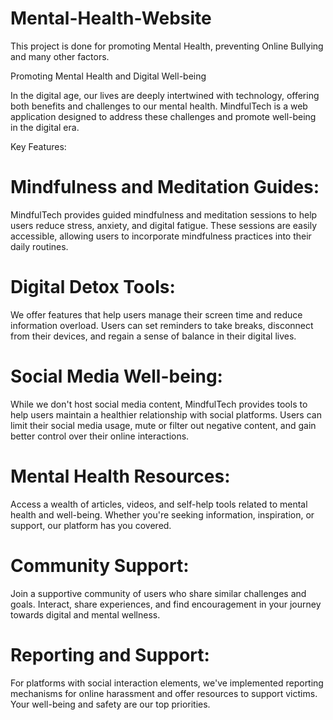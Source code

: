 # Mental-Health-Website
This project is done for promoting Mental Health, preventing Online Bullying and many other factors.


Promoting Mental Health and Digital Well-being

In the digital age, our lives are deeply intertwined with technology, offering both benefits and challenges to our mental health. MindfulTech is a web application designed to address these challenges and promote well-being in the digital era.

Key Features:

# Mindfulness and Meditation Guides: 
MindfulTech provides guided mindfulness and meditation sessions to help users reduce stress, anxiety, and digital fatigue. These sessions are easily accessible, allowing users to incorporate mindfulness practices into their daily routines.

# Digital Detox Tools: 
We offer features that help users manage their screen time and reduce information overload. Users can set reminders to take breaks, disconnect from their devices, and regain a sense of balance in their digital lives.

# Social Media Well-being: 
While we don't host social media content, MindfulTech provides tools to help users maintain a healthier relationship with social platforms. Users can limit their social media usage, mute or filter out negative content, and gain better control over their online interactions.

# Mental Health Resources: 
Access a wealth of articles, videos, and self-help tools related to mental health and well-being. Whether you're seeking information, inspiration, or support, our platform has you covered.

# Community Support: 
Join a supportive community of users who share similar challenges and goals. Interact, share experiences, and find encouragement in your journey towards digital and mental wellness.

# Reporting and Support: 
For platforms with social interaction elements, we've implemented reporting mechanisms for online harassment and offer resources to support victims. Your well-being and safety are our top priorities.
